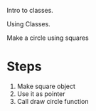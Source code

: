 Intro to classes.

Using Classes.

Make a circle using squares

Steps
=====
1. Make square object
2. Use it as pointer
3. Call draw circle function
